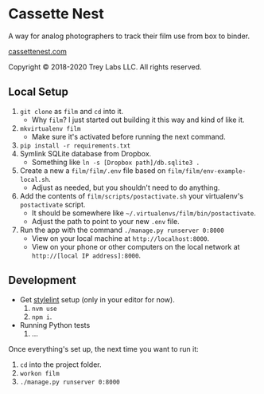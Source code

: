# Cassette Nest

A way for analog photographers to track their film use from box to binder.

[cassettenest.com](http://cassettenest.com)

Copyright &copy; 2018-2020 Trey Labs LLC. All rights reserved.

## Local Setup

1. `git clone` as `film` and `cd` into it.
    - Why `film`? I just started out building it this way and kind of like it.
2. `mkvirtualenv film`
    - Make sure it's activated before running the next command.
3. `pip install -r requirements.txt`
4. Symlink SQLite database from Dropbox.
    - Something like `ln -s [Dropbox path]/db.sqlite3 .`
5. Create a new a `film/film/.env` file based on `film/film/env-example-local.sh`.
    - Adjust as needed, but you shouldn't need to do anything.
6. Add the contents of `film/scripts/postactivate.sh` your virtualenv's `postactivate` script.
    - It should be somewhere like `~/.virtualenvs/film/bin/postactivate`.
    - Adjust the path to point to your new `.env` file.
7. Run the app with the command `./manage.py runserver 0:8000`
    - View on your local machine at `http://localhost:8000`.
    - View on your phone or other computers on the local network at `http://[local IP address]:8000`.

## Development

- Get [stylelint](https://stylelint.io/) setup (only in your editor for now).
    1. `nvm use`
    2. `npm i`.
- Running Python tests
    1. …

Once everything's set up, the next time you want to run it:

1. `cd` into the project folder.
2. `workon film`
3. `./manage.py runserver 0:8000`

